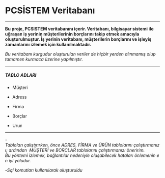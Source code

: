 # PCSİSTEM  Veritabanı

---

**Bu proje, PCSISTEM veritabanını içerir. Veritabanı, bilgisayar sistemi ile uğraşan iş yerinin müşterilerinin borçlarını takip etmek amacıyla oluşturulmuştur. İş yerinin veritabanı, müşterilerin borçlarını ve işleyiş zamanlarını izlemek için kullanılmaktadır.**

*Bu veritabanı kurgudur oluşturulan veriler de hiçbir yerden alınmamış olup tamamen kurmaca üzerine yapılmıştır.*

---

##### TABLO ADLARI

- Müşteri

- Adress

- Firma

- Borçlar

- Urun

---

-*Tabloları çalıştırırken, önce ADRES, FİRMA ve ÜRÜN tablolarını çalıştırmanızı; ardından  MÜŞTERİ ve BORCLAR tablolarını çalıştırmanızı öneririm. Bu yöntemi izlemek, bağlantılar nedeniyle oluşabilecek hataları önlemenin en iyi yoludur.*

-*Sql komutları kullanılarak oluşturuldu*
